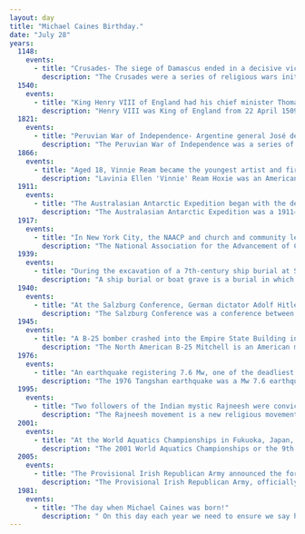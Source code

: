 ```yaml
---
layout: day
title: "Michael Caines Birthday."
date: "July 28"
years:
  1148:
    events:
      - title: "Crusades- The siege of Damascus ended in a decisive victory for the Muslims, leading to the disintegration of the Second Crusade."
        description: "The Crusades were a series of religious wars initiated, supported, and sometimes directed by the Christian Latin Church in the medieval period. The best known of these military expeditions are those to the Holy Land between 1095 and 1291 that had the objective of reconquering Jerusalem and its surrounding area from Muslim rule after the region had been conquered by the Rashidun Caliphate centuries earlier. Beginning with the First Crusade, which resulted in the conquest of Jerusalem in 1099, dozens of military campaigns were organised, providing a focal point of European history for centuries. Crusading declined rapidly after the 15th century with the fall of Constantinople to the Ottomans."
  1540:
    events:
      - title: "King Henry VIII of England had his chief minister Thomas Cromwell executed for treason and heresy."
        description: "Henry VIII was King of England from 22 April 1509 until his death. Henry is known for his six marriages and his efforts to have his first marriage annulled. His disagreement with Pope Clement VII about such an annulment led Henry to initiate the English Reformation, separating the Church of England from papal authority. He appointed himself Supreme Head of the Church of England and dissolved convents and monasteries, for which he was excommunicated by the pope."
  1821:
    events:
      - title: "Peruvian War of Independence- Argentine general José de San Martín declared the independence of Peru from the Spanish Empire."
        description: "The Peruvian War of Independence was a series of military conflicts in Peru from 1809 to 1826 that resulted in the country's independence from the Spanish Empire. Part of the broader Spanish American wars of independence, it led to the dissolution of the Spanish Viceroyalty of Peru."
  1866:
    events:
      - title: "Aged 18, Vinnie Ream became the youngest artist and first woman to receive a United States government commission for a statue—that of Abraham Lincoln currently in the Capitol rotunda."
        description: "Lavinia Ellen 'Vinnie' Ream Hoxie was an American sculptor. Her most famous work is the statue of U.S. President Abraham Lincoln in the United States Capitol rotunda. Ream's Statue of Sequoyah and Statue of Samuel J. Kirkwood are both part of the National Statuary Hall collection. Other notable works by Ream include the Statue of David Farragut and the Bust of Edwin B. Hay, which are also both located in Washington, D.C. Additionally, Ream created works which were displayed at The Woman's Building at the 1893 World's Columbian Exposition in Chicago."
  1911:
    events:
      - title: "The Australasian Antarctic Expedition began with the departure of SY Aurora  from London."
        description: "The Australasian Antarctic Expedition was a 1911–1914 expedition headed by Douglas Mawson that explored the largely uncharted Antarctic coast due south of Australia. Mawson had been inspired to lead his own venture by his experiences on Ernest Shackleton's Nimrod expedition in 1907–1909. During its time in Antarctica, the expedition's sledging parties covered around 4,180 kilometres (2,600 mi) of unexplored territory, while its ship, SY Aurora, navigated 2,900 kilometres (1,800 mi) of unmapped coastline. Scientific activities included meteorological measurements, magnetic observations, an expansive oceanographic program, and the collection of many biological and geological samples, including the discovery of the first meteorite found in Antarctica. The expedition was the first to establish and maintain wireless contact between Antarctica and Australia. Another planned innovation – the use of an aircraft – was thwarted by an accident before the expedition sailed. The plane's fuselage was adapted to form a motorised sledge or 'air-tractor', but it proved to be of very limited usefulness."
  1917:
    events:
      - title: "In New York City, the NAACP and church and community leaders organized a silent march  of at least 8,000 people to protest violence directed towards African Americans."
        description: "The National Association for the Advancement of Colored People (NAACP) is an American civil rights organization formed in 1909 as an interracial endeavor to advance justice for African Americans by a group including W. E. B. Du Bois, Mary White Ovington, Moorfield Storey, Ida B. Wells, Lillian Wald, and Henry Moskowitz. Over the years, leaders of the organization have included Thurgood Marshall and Roy Wilkins. The NAACP is the largest and oldest civil rights group in America."
  1939:
    events:
      - title: "During the excavation of a 7th-century ship burial at Sutton Hoo in Suffolk, England, archaeologists discovered a helmet (reconstruction pictured) that is widely associated with King Rædwald of East Anglia."
        description: "A ship burial or boat grave is a burial in which a ship or boat is used either as the tomb for the dead and the grave goods, or as a part of the grave goods itself. If the ship is very small, it is called a boat grave. This style of burial was practiced by various seafaring cultures in Asia and Europe. Notable ship burial practices include those by the Germanic peoples, particularly by Viking Age Norsemen, as well as the pre-colonial ship burials described in the Boxer Codex in the Philippines."
  1940:
    events:
      - title: "At the Salzburg Conference, German dictator Adolf Hitler demanded the replacement of much of Slovakia's cabinet."
        description: "The Salzburg Conference was a conference between Nazi Germany and the Slovak State, held on 28 July 1940, in Salzburg, Reichsgau Ostmark. The Germans demanded the expulsion of the Nástup faction of the Slovak People's Party from the Slovak government because of its independent foreign policy, threatening to unilaterally revoke the protection guarantees that Slovakia had obtained in the 1939 German–Slovak treaty."
  1945:
    events:
      - title: "A B-25 bomber crashed into the Empire State Building in New York City, killing 14 people and causing an estimated $1 million in damage."
        description: "The North American B-25 Mitchell is an American medium bomber that was introduced in 1941 and named in honor of Brigadier General William 'Billy' Mitchell, a pioneer of U.S. military aviation. Used by many Allied air forces, the B-25 served in every theater of World War II, and after the war ended, many remained in service, operating across four decades. Produced in numerous variants, nearly 10,000 B-25s were built. It was the most-produced American medium bomber and the third most-produced American bomber overall. These included several limited models such as the F-10 reconnaissance aircraft, the AT-24 crew trainers, and the United States Marine Corps' PBJ-1 patrol bomber."
  1976:
    events:
      - title: "An earthquake registering 7.6 Mw, one of the deadliest in history, devastated Tangshan, China, and killed at least 240,000 people."
        description: "The 1976 Tangshan earthquake was a Mw 7.6 earthquake that hit the region around Tangshan, Hebei, China, at 3-42 a.m. on 28 July 1976. The maximum intensity of the earthquake was XI (Extreme) on the Mercalli scale. In minutes, 85 percent of the buildings in Tangshan collapsed or were rendered unusable, all services failed, and most of the highway and railway bridges collapsed or were seriously damaged. The official count stated 242,469 deaths, while historians accepted at least 300,000 died, making it the deadliest earthquake in recorded history and one of the worst disasters in China by death toll."
  1995:
    events:
      - title: "Two followers of the Indian mystic Rajneesh were convicted of a 1985 plot to assassinate Charles Turner, the U.S. attorney for the District of Oregon."
        description: "The Rajneesh movement is a new religious movement inspired by the Indian mystic Bhagwan Shree Rajneesh (1931–1990), also known as Osho. They used to be known as Rajneeshees or 'Orange People' because of the orange they used from 1970 until 1985. Members of the movement are sometimes called Oshoites in the Indian press."
  2001:
    events:
      - title: "At the World Aquatics Championships in Fukuoka, Japan, Australian Ian Thorpe  became the first swimmer to win six gold medals at a single FINA world championship."
        description: "The 2001 World Aquatics Championships or the 9th FINA World Swimming Championships were held in Fukuoka, Japan between 16 July and 29 July 2001."
  2005:
    events:
      - title: "The Provisional Irish Republican Army announced the formal end of its armed campaign to overthrow British rule in Northern Ireland and create a united Ireland."
        description: "The Provisional Irish Republican Army, officially known as the Irish Republican Army and informally known as the Provos, was an Irish republican paramilitary force that sought to end British rule in Northern Ireland, facilitate Irish reunification and bring about an independent republic encompassing all of Ireland. It was the most active republican paramilitary group during the Troubles. It argued that the all-island Irish Republic continued to exist, and it saw itself as that state's army, the sole legitimate successor to the original IRA from the Irish War of Independence. It was designated a terrorist organisation in the United Kingdom and an unlawful organisation in the Republic of Ireland, both of whose authority it rejected."
  1981:
    events:
      - title: "The day when Michael Caines was born!"
        description: " On this day each year we need to ensure we say happy bday to M Caines!! We don't need to worry about if the date inputed here is the correct year or not, that's none of our buisness!"
---
```


